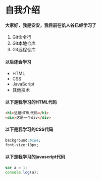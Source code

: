 # 自我介绍
#### 大家好，我是安安，我目前在饥人谷已经学习了
1. Git命令行
2. Git本地仓库
3. Git远程仓库
#### 以后还会学习
* HTML
* CSS
* JavaScript
* 其他技术
#### 以下是我学习的HTML代码
````html
<h1>这是HTML代码</h1>
<div>这是一个div</div>
````
#### 以下是我学习的CSS代码
````css
background:blue;
font-size:18px;
````
#### 以下是我学习的javascript代码
````javascript
var a = 1;
console.log(a);
````